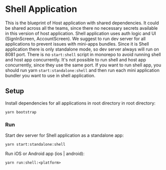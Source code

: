 # Shell Application

This is the blueprint of Host application with shared dependencies. It could be shared across all the teams, since there no necessary secrets available in this version of host application. Shell application uses auth logic and UI (SignInScreen, AccountScreen). We suggest to run dev server for all applications to prevent issues with mini-apps bundles. Since it is Shell application there is only standalone mode, so dev server always will run on 8081 port. There is no ```start:shell``` script in monorepo to avoid running shell and host app concurrently. It's not possible to run shell and host app concurrently, since they use the same port. If you want to run shell app, you should run yarn ```start:standalone:shell``` and then run each mini application bundler you want to use in shell application.

## Setup

Install dependencies for all applications in root directory in root directory:
```
yarn bootstrap
```

### Run

Start dev server for Shell application as a standalone app:
```
yarn start:standalone:shell
```
Run iOS or Android app (ios | android):
```
yarn run:shell:<platform>
```